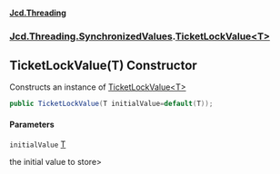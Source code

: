 #### [Jcd.Threading](index.md 'index')
### [Jcd.Threading.SynchronizedValues](Jcd.Threading.SynchronizedValues.md 'Jcd.Threading.SynchronizedValues').[TicketLockValue&lt;T&gt;](Jcd.Threading.SynchronizedValues.TicketLockValue_T_.md 'Jcd.Threading.SynchronizedValues.TicketLockValue<T>')

## TicketLockValue(T) Constructor

Constructs an instance of [TicketLockValue&lt;T&gt;](Jcd.Threading.SynchronizedValues.TicketLockValue_T_.md 'Jcd.Threading.SynchronizedValues.TicketLockValue<T>')

```csharp
public TicketLockValue(T initialValue=default(T));
```
#### Parameters

<a name='Jcd.Threading.SynchronizedValues.TicketLockValue_T_.TicketLockValue(T).initialValue'></a>

`initialValue` [T](Jcd.Threading.SynchronizedValues.TicketLockValue_T_.md#Jcd.Threading.SynchronizedValues.TicketLockValue_T_.T 'Jcd.Threading.SynchronizedValues.TicketLockValue<T>.T')

the initial value to store>
